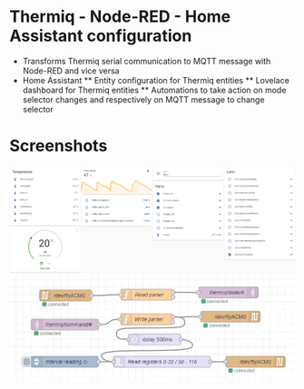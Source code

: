 # Thermiq - Node-RED - Home Assistant configuration
* Transforms Thermiq serial communication to MQTT message with Node-RED and vice versa
* Home Assistant
** Entity configuration for Thermiq entities
** Lovelace dashboard for Thermiq entities
** Automations to take action on mode selector changes and respectively on MQTT message to change selector

# Screenshots
![UI](images/lovelace-screenshot.png?raw=true "Lovelace")
![UI](images/node-red-screenshot.png?raw=true "Node-RED")
